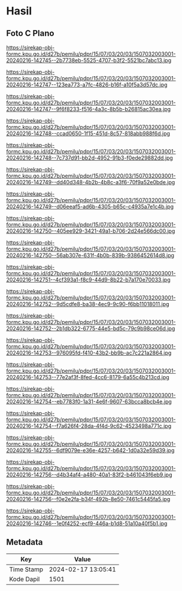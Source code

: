 # Hasil

## Foto C Plano

https://sirekap-obj-formc.kpu.go.id/d27b/pemilu/pdpr/15/07/03/20/03/1507032003001-20240216-142745--2b7738eb-5525-4707-b3f2-5521bc7abc13.jpg

https://sirekap-obj-formc.kpu.go.id/d27b/pemilu/pdpr/15/07/03/20/03/1507032003001-20240216-142747--123ea773-a7fc-4826-b16f-a10f5a3d57dc.jpg

https://sirekap-obj-formc.kpu.go.id/d27b/pemilu/pdpr/15/07/03/20/03/1507032003001-20240216-142747--9f6f8233-f516-4a3c-8b5b-b26815ac30ea.jpg

https://sirekap-obj-formc.kpu.go.id/d27b/pemilu/pdpr/15/07/03/20/03/1507032003001-20240216-142748--ccad0650-1f15-451d-8c57-818abb988f6d.jpg

https://sirekap-obj-formc.kpu.go.id/d27b/pemilu/pdpr/15/07/03/20/03/1507032003001-20240216-142748--7c737d91-bb2d-4952-91b3-f0ede29882dd.jpg

https://sirekap-obj-formc.kpu.go.id/d27b/pemilu/pdpr/15/07/03/20/03/1507032003001-20240216-142749--dd40d348-4b2b-4b8c-a3f6-70f9a52e0bde.jpg

https://sirekap-obj-formc.kpu.go.id/d27b/pemilu/pdpr/15/07/03/20/03/1507032003001-20240216-142749--d06eeaf5-ad6b-4305-b65c-c4935a7e1c4b.jpg

https://sirekap-obj-formc.kpu.go.id/d27b/pemilu/pdpr/15/07/03/20/03/1507032003001-20240216-142750--405ee929-3421-49a1-b706-2d24e566dc00.jpg

https://sirekap-obj-formc.kpu.go.id/d27b/pemilu/pdpr/15/07/03/20/03/1507032003001-20240216-142750--56ab307e-631f-4b0b-839b-9386452614d8.jpg

https://sirekap-obj-formc.kpu.go.id/d27b/pemilu/pdpr/15/07/03/20/03/1507032003001-20240216-142751--4cf393a1-f8c9-44d9-8b22-b7a170e70033.jpg

https://sirekap-obj-formc.kpu.go.id/d27b/pemilu/pdpr/15/07/03/20/03/1507032003001-20240216-142752--9d5cdfe8-ba38-4ec9-9c90-f6bb11018011.jpg

https://sirekap-obj-formc.kpu.go.id/d27b/pemilu/pdpr/15/07/03/20/03/1507032003001-20240216-142752--2b1db322-6775-44e5-bd5c-79c9b98ce06d.jpg

https://sirekap-obj-formc.kpu.go.id/d27b/pemilu/pdpr/15/07/03/20/03/1507032003001-20240216-142753--976095fd-f410-43b2-bb9b-ac7c221a2864.jpg

https://sirekap-obj-formc.kpu.go.id/d27b/pemilu/pdpr/15/07/03/20/03/1507032003001-20240216-142753--77e2af3f-8fed-4cc6-8179-6a55c4b213cd.jpg

https://sirekap-obj-formc.kpu.go.id/d27b/pemilu/pdpr/15/07/03/20/03/1507032003001-20240216-142754--eb7783f0-1a31-4e6f-9607-63bcca8bcb4e.jpg

https://sirekap-obj-formc.kpu.go.id/d27b/pemilu/pdpr/15/07/03/20/03/1507032003001-20240216-142754--f7a626f4-28da-4f4d-9c62-4523498a771c.jpg

https://sirekap-obj-formc.kpu.go.id/d27b/pemilu/pdpr/15/07/03/20/03/1507032003001-20240216-142755--6df9079e-e36e-4257-b642-1d0a32e59d39.jpg

https://sirekap-obj-formc.kpu.go.id/d27b/pemilu/pdpr/15/07/03/20/03/1507032003001-20240216-142756--d4b34af4-a480-40a1-83f2-b461043f6eb9.jpg

https://sirekap-obj-formc.kpu.go.id/d27b/pemilu/pdpr/15/07/03/20/03/1507032003001-20240216-142756--f0e2e2fa-b34f-492b-8e50-7461c5445fa5.jpg

https://sirekap-obj-formc.kpu.go.id/d27b/pemilu/pdpr/15/07/03/20/03/1507032003001-20240216-142746--1e0f4252-ecf9-446a-b1d8-51a10a40f5b1.jpg


## Metadata

| Key        | Value               |
| ---------- | ------------------- |
| Time Stamp | 2024-02-17 13:05:41 |
| Kode Dapil | 1501                |



